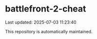 # battlefront-2-cheat

Last updated: 2025-07-03 11:23:40

This repository is automatically maintained.
